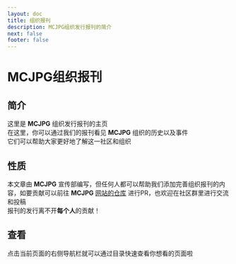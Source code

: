 ```yaml
---
layout: doc
title: 组织报刊
description: MCJPG组织发行报刊的简介
next: false
footer: false
---
```

# MCJPG组织报刊
## 简介
这里是 **MCJPG** 组织发行报刊的主页<br>
在这里，你可以通过我们的报刊看见 **MCJPG** 组织的历史以及事件<br>
它们可以帮助大家更好地了解这一社区和组织<br>
## 性质
本文章由 **MCJPG** 宣传部编写，但任何人都可以帮助我们添加完善组织报刊的内容，如要贡献可以前往 **MCJPG** [网站的仓库](https://github.com/MineJPGcraft/MCJPG "网站的仓库")
进行PR，也欢迎在社区群里进行交流和投稿<br>
报刊的发行离不开**每个人**的贡献！
## 查看
点击当前页面的右侧导航栏就可以通过目录快速查看你想看的页面啦